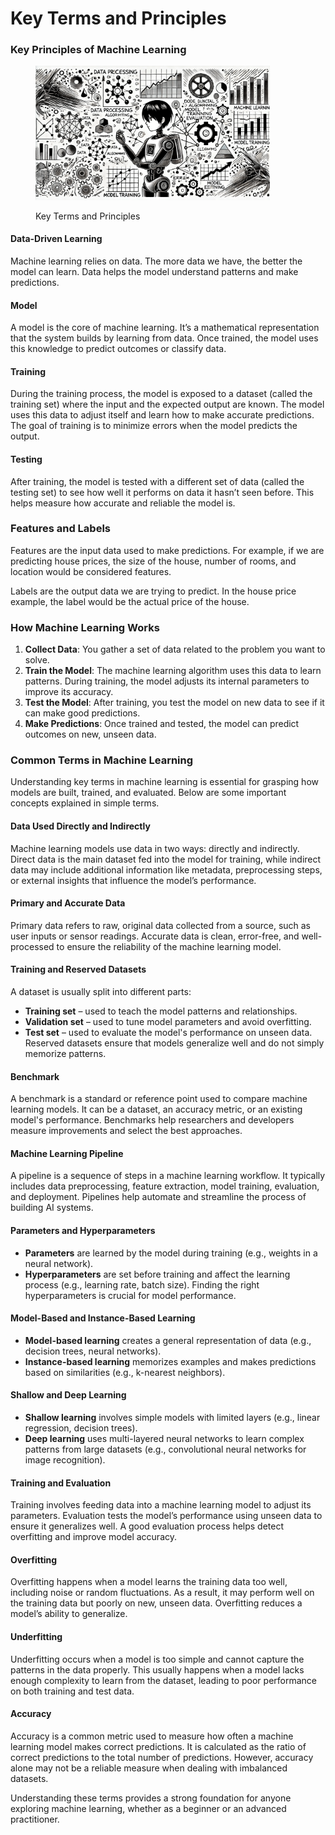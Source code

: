 # Key Terms and Principles

### Key Principles of Machine Learning

<div align="left"><figure><img src="../../.gitbook/assets/ml-key-principles-min.png" alt="" width="375"><figcaption><p>Key Terms and Principles</p></figcaption></figure></div>

#### **Data-Driven Learning**

Machine learning relies on data. The more data we have, the better the model can learn. Data helps the model understand patterns and make predictions.

#### **Model**

A model is the core of machine learning. It’s a mathematical representation that the system builds by learning from data. Once trained, the model uses this knowledge to predict outcomes or classify data.

#### **Training**

During the training process, the model is exposed to a dataset (called the training set) where the input and the expected output are known. The model uses this data to adjust itself and learn how to make accurate predictions. The goal of training is to minimize errors when the model predicts the output.

#### **Testing**

After training, the model is tested with a different set of data (called the testing set) to see how well it performs on data it hasn’t seen before. This helps measure how accurate and reliable the model is.

### Features and Labels

Features are the input data used to make predictions. For example, if we are predicting house prices, the size of the house, number of rooms, and location would be considered features.

Labels are the output data we are trying to predict. In the house price example, the label would be the actual price of the house.

### How Machine Learning Works

1. **Collect Data**: You gather a set of data related to the problem you want to solve.
2. **Train the Model**: The machine learning algorithm uses this data to learn patterns. During training, the model adjusts its internal parameters to improve its accuracy.
3. **Test the Model**: After training, you test the model on new data to see if it can make good predictions.
4. **Make Predictions**: Once trained and tested, the model can predict outcomes on new, unseen data.

### **Common Terms in Machine Learning**

Understanding key terms in machine learning is essential for grasping how models are built, trained, and evaluated. Below are some important concepts explained in simple terms.

#### **Data Used Directly and Indirectly**

Machine learning models use data in two ways: directly and indirectly. Direct data is the main dataset fed into the model for training, while indirect data may include additional information like metadata, preprocessing steps, or external insights that influence the model’s performance.

#### **Primary and Accurate Data**

Primary data refers to raw, original data collected from a source, such as user inputs or sensor readings. Accurate data is clean, error-free, and well-processed to ensure the reliability of the machine learning model.

#### **Training and Reserved Datasets**

A dataset is usually split into different parts:

* **Training set** – used to teach the model patterns and relationships.
* **Validation set** – used to tune model parameters and avoid overfitting.
* **Test set** – used to evaluate the model's performance on unseen data.\
  Reserved datasets ensure that models generalize well and do not simply memorize patterns.

#### **Benchmark**

A benchmark is a standard or reference point used to compare machine learning models. It can be a dataset, an accuracy metric, or an existing model's performance. Benchmarks help researchers and developers measure improvements and select the best approaches.

#### **Machine Learning Pipeline**

A pipeline is a sequence of steps in a machine learning workflow. It typically includes data preprocessing, feature extraction, model training, evaluation, and deployment. Pipelines help automate and streamline the process of building AI systems.

#### **Parameters and Hyperparameters**

* **Parameters** are learned by the model during training (e.g., weights in a neural network).
* **Hyperparameters** are set before training and affect the learning process (e.g., learning rate, batch size). Finding the right hyperparameters is crucial for model performance.

#### **Model-Based and Instance-Based Learning**

* **Model-based learning** creates a general representation of data (e.g., decision trees, neural networks).
* **Instance-based learning** memorizes examples and makes predictions based on similarities (e.g., k-nearest neighbors).

#### **Shallow and Deep Learning**

* **Shallow learning** involves simple models with limited layers (e.g., linear regression, decision trees).
* **Deep learning** uses multi-layered neural networks to learn complex patterns from large datasets (e.g., convolutional neural networks for image recognition).

#### **Training and Evaluation**

Training involves feeding data into a machine learning model to adjust its parameters. Evaluation tests the model’s performance using unseen data to ensure it generalizes well. A good evaluation process helps detect overfitting and improve model accuracy.

#### **Overfitting**

Overfitting happens when a model learns the training data too well, including noise or random fluctuations. As a result, it may perform well on the training data but poorly on new, unseen data. Overfitting reduces a model’s ability to generalize.

#### **Underfitting**

Underfitting occurs when a model is too simple and cannot capture the patterns in the data properly. This usually happens when a model lacks enough complexity to learn from the dataset, leading to poor performance on both training and test data.

#### **Accuracy**

Accuracy is a common metric used to measure how often a machine learning model makes correct predictions. It is calculated as the ratio of correct predictions to the total number of predictions. However, accuracy alone may not be a reliable measure when dealing with imbalanced datasets.

Understanding these terms provides a strong foundation for anyone exploring machine learning, whether as a beginner or an advanced practitioner.
